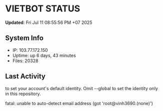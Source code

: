 # VIETBOT STATUS
**Updated**: Fri Jul 11 08:55:56 PM +07 2025

## System Info
- IP: 103.77.172.150
- Uptime: up 6 days, 43 minutes
- Files: 20328

## Last Activity

to set your account's default identity.
Omit --global to set the identity only in this repository.

fatal: unable to auto-detect email address (got 'root@vinh3690.(none)')
